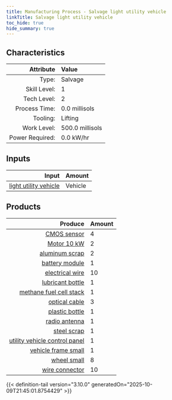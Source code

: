 ```yaml
---
title: Manufacturing Process - Salvage light utility vehicle
linkTitle: Salvage light utility vehicle
toc_hide: true
hide_summary: true
---
```

<!-- This is generated by the MarsSim HelpGenertor, do not edit. -->


## Characteristics

| Attribute      | Value |
|--------:|:------|
|Type:|Salvage|
|Skill Level:|1|
|Tech Level:|2|
|Process Time:|0.0 millisols|
|Tooling:|Lifting|
|Work Level:|500.0 millisols|
|Power Required:|0.0 kW/hr|

## Inputs

| Input      | Amount |
|--------:|:------|
|[light utility vehicle](/docs/definitions/vehicle/light-utility-vehicle)|Vehicle|1|

## Products


| Produce      | Amount |
|--------:|:------|
|[CMOS sensor](/docs/definitions/part/cmos-sensor)|4|
|[Motor 10 kW](/docs/definitions/part/motor-10-kw)|2|
|[aluminum scrap](/docs/definitions/part/aluminum-scrap)|2|
|[battery module](/docs/definitions/part/battery-module)|1|
|[electrical wire](/docs/definitions/part/electrical-wire)|10|
|[lubricant bottle](/docs/definitions/part/lubricant-bottle)|1|
|[methane fuel cell stack](/docs/definitions/part/methane-fuel-cell-stack)|1|
|[optical cable](/docs/definitions/part/optical-cable)|3|
|[plastic bottle](/docs/definitions/part/plastic-bottle)|1|
|[radio antenna](/docs/definitions/part/radio-antenna)|1|
|[steel scrap](/docs/definitions/part/steel-scrap)|1|
|[utility vehicle control panel](/docs/definitions/part/utility-vehicle-control-panel)|1|
|[vehicle frame small](/docs/definitions/part/vehicle-frame-small)|1|
|[wheel small](/docs/definitions/part/wheel-small)|8|
|[wire connector](/docs/definitions/part/wire-connector)|10|



{{< definition-tail version="3.10.0" generatedOn="2025-10-09T21:45:01.8754429" >}}



